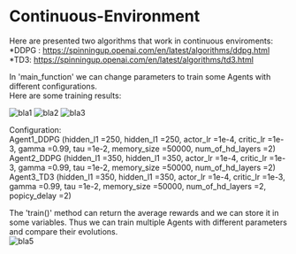 # Continuous-Environment

Here are presented two algorithms that work in continuous enviroments:       
*DDPG : https://spinningup.openai.com/en/latest/algorithms/ddpg.html            
*TD3: https://spinningup.openai.com/en/latest/algorithms/td3.html                      

In 'main_function' we can change parameters to train some Agents with different configurations.           
Here are some training results:

![bla1](https://user-images.githubusercontent.com/102504166/161746725-43930f06-ae6f-4406-acc9-7beaaf8bccc2.png)
![bla2](https://user-images.githubusercontent.com/102504166/161746729-3d367845-bcc1-49b7-95bd-efbb624aadb8.png)
![bla3](https://user-images.githubusercontent.com/102504166/161746731-ebbfb6ee-6a74-433d-95dc-07964875e2d8.png)

Configuration:                                
Agent1_DDPG (hidden_l1 =250, hidden_l1 =250, actor_lr =1e-4, critic_lr =1e-3, gamma =0.99, tau =1e-2, memory_size =50000,  num_of_hd_layers =2)                   
Agent2_DDPG (hidden_l1 =350, hidden_l1 =350, actor_lr =1e-4, critic_lr =1e-3, gamma =0.99, tau =1e-2, memory_size =50000,  num_of_hd_layers =2)                        
Agent3_TD3 (hidden_l1 =350, hidden_l1 =350, actor_lr =1e-4, critic_lr =1e-3, gamma =0.99, tau =1e-2, memory_size =50000,  num_of_hd_layers =2, popicy_delay =2)                 

The 'train()' method can return the average rewards and we can store it in some variables. Thus we can train multiple Agents with different parameters and compare their evolutions.                     
![bla5](https://user-images.githubusercontent.com/102504166/161749600-a7cfb487-a259-47f9-b7c6-6c6e4748e634.png)

